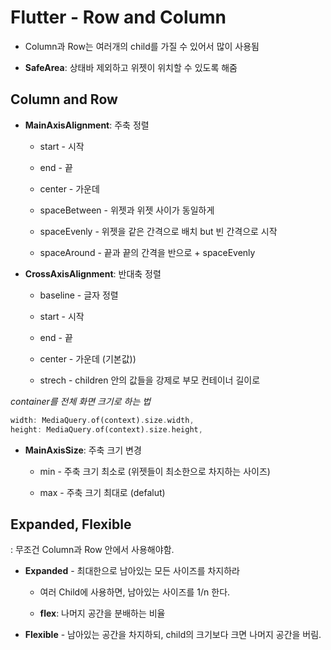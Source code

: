 # Flutter - Row and Column

* Column과 Row는 여러개의 child를 가질 수 있어서 많이 사용됨

* **SafeArea**: 상태바 제외하고 위젯이 위치할 수 있도록 해줌

## Column and Row

* **MainAxisAlignment**: 주축 정렬
  
  * start - 시작
  
  * end - 끝
  
  * center - 가운데
  
  * spaceBetween - 위젯과 위젯 사이가 동일하게
  
  * spaceEvenly - 위젯을 같은 간격으로 배치 but 빈 간격으로 시작
  
  * spaceAround - 끝과 끝의 간격을 반으로 + spaceEvenly

* **CrossAxisAlignment**: 반대축 정렬
  
  * baseline - 글자 정렬
  
  * start - 시작
  
  * end - 끝
  
  * center - 가운데 (기본값))
  
  * strech - children 안의 값들을 강제로 부모 컨테이너 길이로

*container를 전체 화면 크기로 하는 법*

```dart
width: MediaQuery.of(context).size.width,
height: MediaQuery.of(context).size.height,
```

* **MainAxisSize**: 주축 크기 변경 
  
  * min - 주축 크기 최소로 (위젯들이 최소한으로 차지하는 사이즈)
  
  * max - 주축 크기 최대로 (defalut) 

## Expanded, Flexible

: 무조건 Column과 Row 안에서 사용해야함.

* **Expanded** - 최대한으로 남아있는 모든 사이즈를 차지하라
  
  * 여러 Child에 사용하면, 남아있는 사이즈를 1/n 한다.
  
  * **flex**: 나머지 공간을 분배하는 비율

* **Flexible** - 남아있는 공간을 차지하되, child의 크기보다 크면 나머지 공간을 버림.
